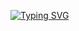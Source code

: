 [![Typing SVG](https://readme-typing-svg.demolab.com?font=Fira+Code&pause=1000&width=435&lines=Hi!+I'm+whitespaca!;I'm+making+useless+typescript+library)](https://git.io/typing-svg)
